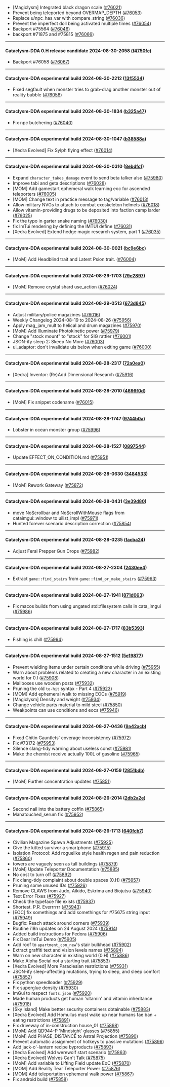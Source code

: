 * [Magiclysm] Integrated black dragon scale ([#76021](https://github.com/CleverRaven/Cataclysm-DDA/pull/76021))
* Prevent being teleported beyond OVERMAP_DEPTH ([#76053](https://github.com/CleverRaven/Cataclysm-DDA/pull/76053))
* Replace u/npc_has_var with compare_string ([#76036](https://github.com/CleverRaven/Cataclysm-DDA/pull/76036))
* Prevent the imperfect doll being activated multiple times ([#76054](https://github.com/CleverRaven/Cataclysm-DDA/pull/76054))
* Backport #75564 ([#76046](https://github.com/CleverRaven/Cataclysm-DDA/pull/76046))
* backport #71875 and #75815 ([#76066](https://github.com/CleverRaven/Cataclysm-DDA/pull/76066))

---

#### Cataclysm-DDA 0.H release candidate 2024-08-30-2058 ([f4750fc](https://github.com/CleverRaven/Cataclysm-DDA/releases/tag/cdda-0.H-2024-08-30-2058))

* Backport #76058 ([#76067](https://github.com/CleverRaven/Cataclysm-DDA/pull/76067))

---

#### Cataclysm-DDA experimental build 2024-08-30-2212 ([13f5534](https://github.com/CleverRaven/Cataclysm-DDA/releases/tag/cdda-experimental-2024-08-30-2212))

* Fixed segfault when monster tries to grab-drag another monster out of reality bubble ([#76058](https://github.com/CleverRaven/Cataclysm-DDA/pull/76058))

---

#### Cataclysm-DDA experimental build 2024-08-30-1834 ([b325a47](https://github.com/CleverRaven/Cataclysm-DDA/releases/tag/cdda-experimental-2024-08-30-1834))

* Fix npc butchering ([#76040](https://github.com/CleverRaven/Cataclysm-DDA/pull/76040))

---

#### Cataclysm-DDA experimental build 2024-08-30-1047 ([b38588a](https://github.com/CleverRaven/Cataclysm-DDA/releases/tag/cdda-experimental-2024-08-30-1047))

* [Xedra Evolved] Fix Sylph flying effect ([#76014](https://github.com/CleverRaven/Cataclysm-DDA/pull/76014))

---

#### Cataclysm-DDA experimental build 2024-08-30-0310 ([8ebdfc1](https://github.com/CleverRaven/Cataclysm-DDA/releases/tag/cdda-experimental-2024-08-30-0310))

* Expand `character_takes_damage` event to send beta talker also ([#75980](https://github.com/CleverRaven/Cataclysm-DDA/pull/75980))
* Improve tabi and geta descriptions ([#76028](https://github.com/CleverRaven/Cataclysm-DDA/pull/76028))
* [MOM] Add gamestart ephemeral walk learning eoc for ascended teleporters ([#76005](https://github.com/CleverRaven/Cataclysm-DDA/pull/76005))
* [MOM] Change text in practice message to tag/variable ([#76013](https://github.com/CleverRaven/Cataclysm-DDA/pull/76013))
* Allow military NVGs to attach to combat exoskeleton helmets ([#76018](https://github.com/CleverRaven/Cataclysm-DDA/pull/76018))
* Allow vitamin-providing drugs to be deposited into faction camp larder ([#76025](https://github.com/CleverRaven/Cataclysm-DDA/pull/76025))
* Fix the typo in garter snake naming ([#76030](https://github.com/CleverRaven/Cataclysm-DDA/pull/76030))
* fix ImTui rendering by defining the IMTUI define ([#76031](https://github.com/CleverRaven/Cataclysm-DDA/pull/76031))
* [Xedra Evolved] Extend hedge magic research system, part 1 ([#76035](https://github.com/CleverRaven/Cataclysm-DDA/pull/76035))

---

#### Cataclysm-DDA experimental build 2024-08-30-0021 ([bc9e6bc](https://github.com/CleverRaven/Cataclysm-DDA/releases/tag/cdda-experimental-2024-08-30-0021))

* [MoM] Add Headblind trait and Latent Psion trait.  ([#76004](https://github.com/CleverRaven/Cataclysm-DDA/pull/76004))

---

#### Cataclysm-DDA experimental build 2024-08-29-1703 ([79e2897](https://github.com/CleverRaven/Cataclysm-DDA/releases/tag/cdda-experimental-2024-08-29-1703))

* [MoM] Remove crystal shard use_action ([#76024](https://github.com/CleverRaven/Cataclysm-DDA/pull/76024))

---

#### Cataclysm-DDA experimental build 2024-08-29-0513 ([673d845](https://github.com/CleverRaven/Cataclysm-DDA/releases/tag/cdda-experimental-2024-08-29-0513))

* Adjust military/police magazines ([#76016](https://github.com/CleverRaven/Cataclysm-DDA/pull/76016))
* Weekly Changelog 2024-08-19 to 2024-08-26 ([#75956](https://github.com/CleverRaven/Cataclysm-DDA/pull/75956))
* Apply mag_jam_mult to helical and drum magazines ([#75970](https://github.com/CleverRaven/Cataclysm-DDA/pull/75970))
* [MoM] Add Illuminate Photokinetic power ([#75979](https://github.com/CleverRaven/Cataclysm-DDA/pull/75979))
* Change "stock mount" to "stock" for SIG rattler ([#76001](https://github.com/CleverRaven/Cataclysm-DDA/pull/76001))
* JSON-ify sleep 2: Skeep No More ([#76003](https://github.com/CleverRaven/Cataclysm-DDA/pull/76003))
* ui_adaptor: don't invalidate uis below when exiting game ([#76000](https://github.com/CleverRaven/Cataclysm-DDA/pull/76000))

---

#### Cataclysm-DDA experimental build 2024-08-28-2317 ([72a0ea0](https://github.com/CleverRaven/Cataclysm-DDA/releases/tag/cdda-experimental-2024-08-28-2317))

* [Xedra] Inventor: (Re)Add Dimensional Research ([#75916](https://github.com/CleverRaven/Cataclysm-DDA/pull/75916))

---

#### Cataclysm-DDA experimental build 2024-08-28-2010 ([4696f0d](https://github.com/CleverRaven/Cataclysm-DDA/releases/tag/cdda-experimental-2024-08-28-2010))

* [MoM] Fix snippet codename ([#76015](https://github.com/CleverRaven/Cataclysm-DDA/pull/76015))

---

#### Cataclysm-DDA experimental build 2024-08-28-1747 ([9744b0a](https://github.com/CleverRaven/Cataclysm-DDA/releases/tag/cdda-experimental-2024-08-28-1747))

* Lobster in ocean monster group ([#75996](https://github.com/CleverRaven/Cataclysm-DDA/pull/75996))

---

#### Cataclysm-DDA experimental build 2024-08-28-1527 ([0897544](https://github.com/CleverRaven/Cataclysm-DDA/releases/tag/cdda-experimental-2024-08-28-1527))

* Update EFFECT_ON_CONDITION.md ([#75951](https://github.com/CleverRaven/Cataclysm-DDA/pull/75951))

---

#### Cataclysm-DDA experimental build 2024-08-28-0630 ([3484533](https://github.com/CleverRaven/Cataclysm-DDA/releases/tag/cdda-experimental-2024-08-28-0630))

* [MoM] Rework Gateway ([#75872](https://github.com/CleverRaven/Cataclysm-DDA/pull/75872))

---

#### Cataclysm-DDA experimental build 2024-08-28-0431 ([3e39d80](https://github.com/CleverRaven/Cataclysm-DDA/releases/tag/cdda-experimental-2024-08-28-0431))

* move NoScrollbar and NoScrollWithMouse flags from cataimgui::window to uilist_impl ([#75971](https://github.com/CleverRaven/Cataclysm-DDA/pull/75971))
* Hunted forever scenario description correction ([#75854](https://github.com/CleverRaven/Cataclysm-DDA/pull/75854))

---

#### Cataclysm-DDA experimental build 2024-08-28-0235 ([facba24](https://github.com/CleverRaven/Cataclysm-DDA/releases/tag/cdda-experimental-2024-08-28-0235))

* Adjust Feral Prepper Gun Drops ([#75982](https://github.com/CleverRaven/Cataclysm-DDA/pull/75982))

---

#### Cataclysm-DDA experimental build 2024-08-27-2304 ([2430ee4](https://github.com/CleverRaven/Cataclysm-DDA/releases/tag/cdda-experimental-2024-08-27-2304))

* Extract `game::find_stairs` from `game::find_or_make_stairs` ([#75963](https://github.com/CleverRaven/Cataclysm-DDA/pull/75963))

---

#### Cataclysm-DDA experimental build 2024-08-27-1941 ([871d063](https://github.com/CleverRaven/Cataclysm-DDA/releases/tag/cdda-experimental-2024-08-27-1941))

* Fix macos builds from using ungated std::filesystem calls in cata_imgui ([#75986](https://github.com/CleverRaven/Cataclysm-DDA/pull/75986))

---

#### Cataclysm-DDA experimental build 2024-08-27-1717 ([83b5393](https://github.com/CleverRaven/Cataclysm-DDA/releases/tag/cdda-experimental-2024-08-27-1717))

* Fishing is chill ([#75994](https://github.com/CleverRaven/Cataclysm-DDA/pull/75994))

---

#### Cataclysm-DDA experimental build 2024-08-27-1512 ([5e19877](https://github.com/CleverRaven/Cataclysm-DDA/releases/tag/cdda-experimental-2024-08-27-1512))

* Prevent wielding items under certain conditions while driving ([#75955](https://github.com/CleverRaven/Cataclysm-DDA/pull/75955))
* Warn about problems related to creating a new character in an existing world for 0.I ([#75908](https://github.com/CleverRaven/Cataclysm-DDA/pull/75908))
* Mailboxes use wooden posts ([#75932](https://github.com/CleverRaven/Cataclysm-DDA/pull/75932))
* Pruning the old ``to-hit`` syntax - Part 4 ([#75923](https://github.com/CleverRaven/Cataclysm-DDA/pull/75923))
* [MOM] Add ephemeral walk to missing EOCs ([#75919](https://github.com/CleverRaven/Cataclysm-DDA/pull/75919))
* [Magiclysm] Density and weight ([#75934](https://github.com/CleverRaven/Cataclysm-DDA/pull/75934))
* Change vehicle parts material to mild steel ([#75850](https://github.com/CleverRaven/Cataclysm-DDA/pull/75850))
* Weakpoints can use conditions and eocs ([#75946](https://github.com/CleverRaven/Cataclysm-DDA/pull/75946))

---

#### Cataclysm-DDA experimental build 2024-08-27-0436 ([9a42acb](https://github.com/CleverRaven/Cataclysm-DDA/releases/tag/cdda-experimental-2024-08-27-0436))

* Fixed Chitin Gauntlets' coverage inconsistency ([#75972](https://github.com/CleverRaven/Cataclysm-DDA/pull/75972))
* Fix #73172 ([#75953](https://github.com/CleverRaven/Cataclysm-DDA/pull/75953))
* Silence clang-tidy warning about useless const ([#75981](https://github.com/CleverRaven/Cataclysm-DDA/pull/75981))
* Make the chemist receive actually 100L of gasoline ([#75965](https://github.com/CleverRaven/Cataclysm-DDA/pull/75965))

---

#### Cataclysm-DDA experimental build 2024-08-27-0159 ([2851bdb](https://github.com/CleverRaven/Cataclysm-DDA/releases/tag/cdda-experimental-2024-08-27-0159))

* [MoM] Further concentration updates ([#75851](https://github.com/CleverRaven/Cataclysm-DDA/pull/75851))

---

#### Cataclysm-DDA experimental build 2024-08-26-2014 ([2db2a2e](https://github.com/CleverRaven/Cataclysm-DDA/releases/tag/cdda-experimental-2024-08-26-2014))

* Second nail into the battery coffin ([#75865](https://github.com/CleverRaven/Cataclysm-DDA/pull/75865))
* Manatouched_serum fix ([#75952](https://github.com/CleverRaven/Cataclysm-DDA/pull/75952))

---

#### Cataclysm-DDA experimental build 2024-08-26-1713 ([640fcb7](https://github.com/CleverRaven/Cataclysm-DDA/releases/tag/cdda-experimental-2024-08-26-1713))

* Civilian Magazine Spawn Adjustments ([#75925](https://github.com/CleverRaven/Cataclysm-DDA/pull/75925))
* Give the kitted survivor a smartphone ([#75915](https://github.com/CleverRaven/Cataclysm-DDA/pull/75915))
* Isolation Protocol:  Add roguelike style health regen and pain reduction ([#75860](https://github.com/CleverRaven/Cataclysm-DDA/pull/75860))
* towers are vaguely seen as tall buildings ([#75879](https://github.com/CleverRaven/Cataclysm-DDA/pull/75879))
* [MoM] Update Teleporter Documentation ([#75885](https://github.com/CleverRaven/Cataclysm-DDA/pull/75885))
* No cost to turn off ([#75892](https://github.com/CleverRaven/Cataclysm-DDA/pull/75892))
* Fix clang-tidy complaint about double spaces (0.H) ([#75957](https://github.com/CleverRaven/Cataclysm-DDA/pull/75957))
* Pruning some unused IDs ([#75926](https://github.com/CleverRaven/Cataclysm-DDA/pull/75926))
* Remove CLAWS from Judo, Aikido, Eskrima and Biojutsu ([#75940](https://github.com/CleverRaven/Cataclysm-DDA/pull/75940))
* Text Error Fixes ([#75927](https://github.com/CleverRaven/Cataclysm-DDA/pull/75927))
* Check the typeface file exists ([#75937](https://github.com/CleverRaven/Cataclysm-DDA/pull/75937))
* Shortest. P.R. Everrrrrr  ([#75943](https://github.com/CleverRaven/Cataclysm-DDA/pull/75943))
* [EOC] fix somethings and add somethings for #75675 string input ([#75949](https://github.com/CleverRaven/Cataclysm-DDA/pull/75949))
* Bugfix: Reach attack around corners ([#75939](https://github.com/CleverRaven/Cataclysm-DDA/pull/75939))
* Routine i18n updates on 24 August 2024 ([#75914](https://github.com/CleverRaven/Cataclysm-DDA/pull/75914))
* Added build instructions for Fedora ([#75906](https://github.com/CleverRaven/Cataclysm-DDA/pull/75906))
* Fix Dear ImTui Demo ([#75905](https://github.com/CleverRaven/Cataclysm-DDA/pull/75905))
* Add roof to `apartment_con_new`'s stair bulkhead  ([#75902](https://github.com/CleverRaven/Cataclysm-DDA/pull/75902))
* Extract graffiti text and vision levels names ([#75894](https://github.com/CleverRaven/Cataclysm-DDA/pull/75894))
* Warn on new character in existing world (0.H) ([#75886](https://github.com/CleverRaven/Cataclysm-DDA/pull/75886))
* Make Alpha Social not a starting trait  ([#75853](https://github.com/CleverRaven/Cataclysm-DDA/pull/75853))
* [Xedra Evolved] More Paraclesian restrictions ([#75931](https://github.com/CleverRaven/Cataclysm-DDA/pull/75931))
* JSON-ify sleep-affecting mutations, trying to sleep, and sleep comfort ([#75852](https://github.com/CleverRaven/Cataclysm-DDA/pull/75852))
* Fix python speedloader ([#75929](https://github.com/CleverRaven/Cataclysm-DDA/pull/75929))
* Fix superglue density ([#75930](https://github.com/CleverRaven/Cataclysm-DDA/pull/75930))
* ImGui to respect `fonts.json` ([#75920](https://github.com/CleverRaven/Cataclysm-DDA/pull/75920))
* Made human products get human 'vitamin' and vitamin inheritance ([#75918](https://github.com/CleverRaven/Cataclysm-DDA/pull/75918))
* [Sky Island] Make bettter security containers obtainable ([#75883](https://github.com/CleverRaven/Cataclysm-DDA/pull/75883))
* [Xedra Evolved] Add Homullus must wake up near humans fae ban + eating restrictions ([#75891](https://github.com/CleverRaven/Cataclysm-DDA/pull/75891))
* Fix driveway of in-construction house_01 ([#75898](https://github.com/CleverRaven/Cataclysm-DDA/pull/75898))
* [MoM] Add QD944-P 'Mindsight' glasses ([#75855](https://github.com/CleverRaven/Cataclysm-DDA/pull/75855))
* [MoM] Add PHASE_DISTANCE to Astral Projection ([#75890](https://github.com/CleverRaven/Cataclysm-DDA/pull/75890))
* Prevent automatic assignment of hotkeys to passive mutations ([#75896](https://github.com/CleverRaven/Cataclysm-DDA/pull/75896))
* Add jack-o'-lantern recipe byproducts ([#75893](https://github.com/CleverRaven/Cataclysm-DDA/pull/75893))
* [Xedra Evolved] Add werewolf start scenario ([#75863](https://github.com/CleverRaven/Cataclysm-DDA/pull/75863))
* [Xedra Evolved] Wolves Can't Talk ([#75875](https://github.com/CleverRaven/Cataclysm-DDA/pull/75875))
* [MoM] Add variable to Lifting Field update EoC ([#75870](https://github.com/CleverRaven/Cataclysm-DDA/pull/75870))
* [MOM] Add Reality Tear Teleporter Power ([#75876](https://github.com/CleverRaven/Cataclysm-DDA/pull/75876))
* [MOM] Add teleportation ephemeral walk power ([#75867](https://github.com/CleverRaven/Cataclysm-DDA/pull/75867))
* Fix android build ([#75858](https://github.com/CleverRaven/Cataclysm-DDA/pull/75858))
